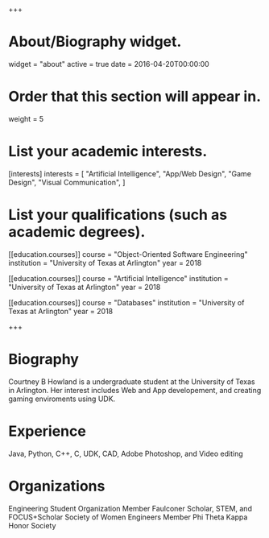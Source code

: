 +++
# About/Biography widget.
widget = "about"
active = true
date = 2016-04-20T00:00:00

# Order that this section will appear in.
weight = 5

# List your academic interests.
[interests]
  interests = [
    "Artificial Intelligence",
    "App/Web Design",
    "Game Design",
    "Visual Communication",
  ]

# List your qualifications (such as academic degrees).
[[education.courses]]
  course = "Object-Oriented Software Engineering"
  institution = "University of Texas at Arlington"
  year = 2018

[[education.courses]]
  course = "Artificial Intelligence"
  institution = "University of Texas at Arlington"
  year = 2018

[[education.courses]]
  course = "Databases"
  institution = "University of Texas at Arlington"
  year = 2018

+++

# Biography
Courtney B Howland is a undergraduate student at the University of Texas in Arlington. Her interest includes Web and App developement, and creating gaming enviroments using UDK.

# Experience
Java, Python, C++, C, UDK, CAD, Adobe Photoshop, and Video editing

# Organizations
Engineering Student Organization Member
Faulconer Scholar, STEM, and FOCUS+Scholar
Society of Women Engineers Member
Phi Theta Kappa Honor Society
